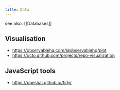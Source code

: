 ```yaml
---
title: Data
---
```


see also: [[Databases]]

## Visualisation

- https://observablehq.com/@observablehq/plot
- https://octo.github.com/projects/repo-visualization

## JavaScript tools

- https://pbeshai.github.io/tidy/
